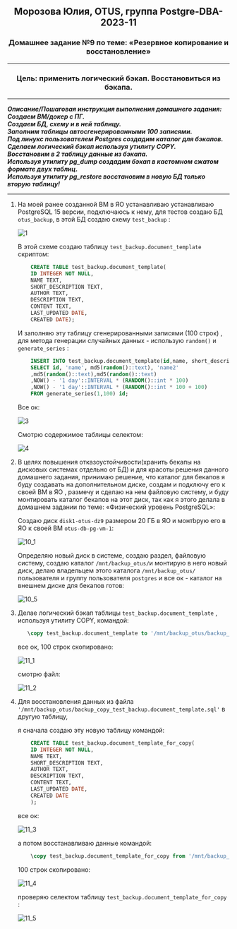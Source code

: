 <div align="center"><h2>Морозова Юлия, OTUS, группа Postgre-DBA-2023-11</h2></div>


<div align=center><h3>Домашнее задание №9 по теме: «Резервное копирование и восстановление»</h3></div>  

***

**<div align=center><h3>Цель: применить логический бэкап. Восстановиться из бэкапа.</h3></div>**

***

***Описание/Пошаговая инструкция выполнения домашнего задания:***
***<br>Создаем ВМ/докер c ПГ.
<br>Создаем БД, схему и в ней таблицу.
<br>Заполним таблицы автосгенерированными 100 записями.
<br>Под линукс пользователем Postgres создадим каталог для бэкапов.
<br>Сделаем логический бэкап используя утилиту COPY.
<br>Восстановим в 2 таблицу данные из бэкапа.
<br>Используя утилиту pg_dump создадим бэкап в кастомном сжатом формате двух таблиц.
<br>Используя утилиту pg_restore восстановим в новую БД только вторую таблицу!***

***

1. На моей ранее созданной ВМ в ЯО устанавливаю устанавливаю PostgreSQL 15 версии, подключаюсь к нему, для тестов создаю БД ``otus_backup``, в этой БД создаю схему ``test_backup`` :

    ![1](https://github.com/Y-M-Morozova/9_homework_Morozova_Yulia/assets/153178571/fa1b6f4a-9012-437d-a95d-4a5ba24f4b40)

    В этой схеме создаю таблицу ``test_backup.document_template`` скриптом:
   
    ```sql
        CREATE TABLE test_backup.document_template(
        ID INTEGER NOT NULL,
        NAME TEXT,
        SHORT_DESCRIPTION TEXT,
        AUTHOR TEXT,
        DESCRIPTION TEXT,
        CONTENT TEXT,
        LAST_UPDATED DATE,
        CREATED DATE);    
    ```
    
    И заполняю эту таблицу сгенерированными записями (100 строк) , для метода генерации случайных данных - использую ``random()`` и ``generate_series`` :

    ```sql
        INSERT INTO test_backup.document_template(id,name, short_description, author, description,content, last_updated,created)
        SELECT id, 'name', md5(random()::text), 'name2'
        ,md5(random()::text),md5(random()::text)
        ,NOW() - '1 day'::INTERVAL * (RANDOM()::int * 100)
        ,NOW() - '1 day'::INTERVAL * (RANDOM()::int * 100 + 100)
        FROM generate_series(1,100) id;
    ```

    Все ок:

    ![3](https://github.com/Y-M-Morozova/9_homework_Morozova_Yulia/assets/153178571/d2f9a0f4-07b4-409a-a8b9-567603d40e6d)

   Смотрю содержимое таблицы селектом:

    ![4](https://github.com/Y-M-Morozova/9_homework_Morozova_Yulia/assets/153178571/15a1541e-34de-41a5-b970-f2dba27c79f2)


3. В целях повышения отказоустойчивости(хранить бекапы на дисковых системах отдельно от БД) и для красоты решения данного домашнего задания, принимаю решение, что каталог для бекапов я буду создавать на дополнительном диске, создам и подключу его к своей ВМ в ЯО , размечу и сделаю на нем файловую систему, и буду монтировать каталог бекапов на этот диск, так как я этого делала в домашнем задании по теме: «Физический уровень PostgreSQL»:

    Создаю диск ``disk1-otus-dz9`` размером 20 ГБ в ЯО и монтbрую его в ЯО к своей ВМ ``otus-db-pg-vm-1``:

    ![10_1](https://github.com/Y-M-Morozova/9_homework_Morozova_Yulia/assets/153178571/ef533fcf-964b-49f4-b42b-e4f328fbe8c9)

    Определяю новый диск в системе, создаю раздел, файловую систему, создаю каталог ``/mnt/backup_otus/``и монтирую в него новый диск, делаю владельцем этого каталога ``/mnt/backup_otus/`` пользователя и группу     пользователя ``postgres`` и все ок - каталог на внешнем диске для бекапов готов:

    ![10_5](https://github.com/Y-M-Morozova/9_homework_Morozova_Yulia/assets/153178571/4cc9c258-7102-4bb0-94a7-d618e1540a7d)

4. Делае логический бэкап таблицы ``test_backup.document_template`` , используя утилиту COPY, командой:

     ```sql
        \copy test_backup.document_template to '/mnt/backup_otus/backup_copy_test_backup.document_template.sql';
    ```  

    все ок, 100 строк скопировано:

    ![11_1](https://github.com/Y-M-Morozova/9_homework_Morozova_Yulia/assets/153178571/29cb508e-bfa3-42c2-863b-ec071647d96e)

    смотрю файл:

    ![11_2](https://github.com/Y-M-Morozova/9_homework_Morozova_Yulia/assets/153178571/cf15da56-fe46-4972-803e-874284829db5)

5. Для восстановления данных из файла ``'/mnt/backup_otus/backup_copy_test_backup.document_template.sql'`` в другую таблицу,

    я сначала создаю эту новую таблицу командой:

    ```sql
        CREATE TABLE test_backup.document_template_for_copy(
        ID INTEGER NOT NULL,
        NAME TEXT,
        SHORT_DESCRIPTION TEXT,
        AUTHOR TEXT,
        DESCRIPTION TEXT,
        CONTENT TEXT,
        LAST_UPDATED DATE,
        CREATED DATE
        );
    ```

    все ок:

    ![11_3](https://github.com/Y-M-Morozova/9_homework_Morozova_Yulia/assets/153178571/d3802fd0-e42a-4a5e-b62f-db806ee992db)


    а потом восстанавливаю данные командой:

    ```sql
        \copy test_backup.document_template_for_copy from '/mnt/backup_otus/backup_copy_test_backup.document_template.sql';
    ```

    100 строк скопировано:

    ![11_4](https://github.com/Y-M-Morozova/9_homework_Morozova_Yulia/assets/153178571/d59ec6a9-bc0d-4ea9-88f0-a1c3a8e2847a)

    проверяю селектом таблицу ``test_backup.document_template_for_copy`` :

    ![11_5](https://github.com/Y-M-Morozova/9_homework_Morozova_Yulia/assets/153178571/c134f65d-9149-4baa-88e4-ff5cf483a8da)

   
   

    




    

    


        

     

    


   

    



    

    
